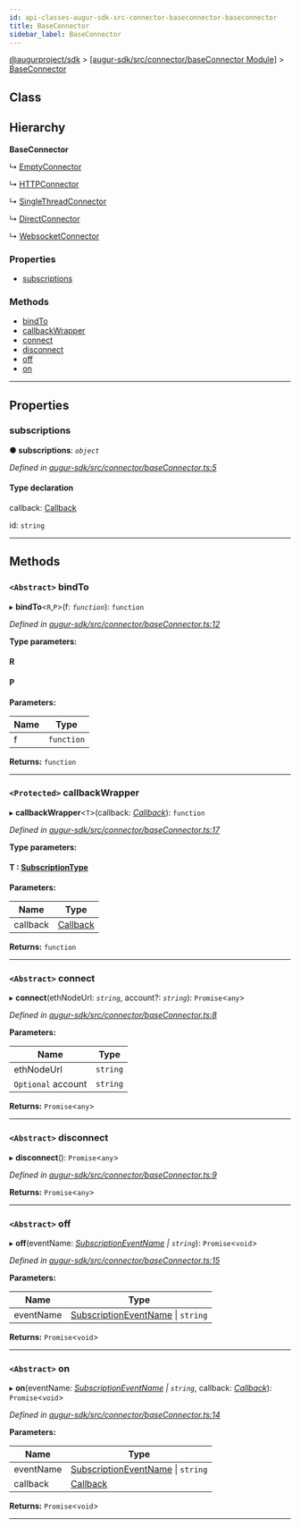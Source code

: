 ```yaml
---
id: api-classes-augur-sdk-src-connector-baseconnector-baseconnector
title: BaseConnector
sidebar_label: BaseConnector
---
```


[@augurproject/sdk](api-readme.md) > [[augur-sdk/src/connector/baseConnector Module]](api-modules-augur-sdk-src-connector-baseconnector-module.md) > [BaseConnector](api-classes-augur-sdk-src-connector-baseconnector-baseconnector.md)

## Class

## Hierarchy

**BaseConnector**

↳  [EmptyConnector](api-classes-augur-sdk-src-connector-empty-connector-emptyconnector.md)

↳  [HTTPConnector](api-classes-augur-sdk-src-connector-http-connector-httpconnector.md)

↳  [SingleThreadConnector](api-classes-augur-sdk-src-connector-single-thread-connector-singlethreadconnector.md)

↳  [DirectConnector](api-classes-augur-sdk-src-connector-direct-connector-directconnector.md)

↳  [WebsocketConnector](api-classes-augur-sdk-src-connector-ws-connector-websocketconnector.md)

### Properties

* [subscriptions](api-classes-augur-sdk-src-connector-baseconnector-baseconnector.md#subscriptions)

### Methods

* [bindTo](api-classes-augur-sdk-src-connector-baseconnector-baseconnector.md#bindto)
* [callbackWrapper](api-classes-augur-sdk-src-connector-baseconnector-baseconnector.md#callbackwrapper)
* [connect](api-classes-augur-sdk-src-connector-baseconnector-baseconnector.md#connect)
* [disconnect](api-classes-augur-sdk-src-connector-baseconnector-baseconnector.md#disconnect)
* [off](api-classes-augur-sdk-src-connector-baseconnector-baseconnector.md#off)
* [on](api-classes-augur-sdk-src-connector-baseconnector-baseconnector.md#on)

---

## Properties

<a id="subscriptions"></a>

###  subscriptions

**● subscriptions**: *`object`*

*Defined in [augur-sdk/src/connector/baseConnector.ts:5](https://github.com/AugurProject/augur/blob/3727cd4ec9/packages/augur-sdk/src/connector/baseConnector.ts#L5)*

#### Type declaration

[event: `string`]: `object`

 callback: [Callback](api-modules-augur-sdk-src-events-module.md#callback)

 id: `string`

___

## Methods

<a id="bindto"></a>

### `<Abstract>` bindTo

▸ **bindTo**<`R`,`P`>(f: *`function`*): `function`

*Defined in [augur-sdk/src/connector/baseConnector.ts:12](https://github.com/AugurProject/augur/blob/3727cd4ec9/packages/augur-sdk/src/connector/baseConnector.ts#L12)*

**Type parameters:**

#### R 
#### P 
**Parameters:**

| Name | Type |
| ------ | ------ |
| f | `function` |

**Returns:** `function`

___
<a id="callbackwrapper"></a>

### `<Protected>` callbackWrapper

▸ **callbackWrapper**<`T`>(callback: *[Callback](api-modules-augur-sdk-src-events-module.md#callback)*): `function`

*Defined in [augur-sdk/src/connector/baseConnector.ts:17](https://github.com/AugurProject/augur/blob/3727cd4ec9/packages/augur-sdk/src/connector/baseConnector.ts#L17)*

**Type parameters:**

#### T :  [SubscriptionType](api-modules-augur-sdk-src-event-handlers-module.md#subscriptiontype)
**Parameters:**

| Name | Type |
| ------ | ------ |
| callback | [Callback](api-modules-augur-sdk-src-events-module.md#callback) |

**Returns:** `function`

___
<a id="connect"></a>

### `<Abstract>` connect

▸ **connect**(ethNodeUrl: *`string`*, account?: *`string`*): `Promise`<`any`>

*Defined in [augur-sdk/src/connector/baseConnector.ts:8](https://github.com/AugurProject/augur/blob/3727cd4ec9/packages/augur-sdk/src/connector/baseConnector.ts#L8)*

**Parameters:**

| Name | Type |
| ------ | ------ |
| ethNodeUrl | `string` |
| `Optional` account | `string` |

**Returns:** `Promise`<`any`>

___
<a id="disconnect"></a>

### `<Abstract>` disconnect

▸ **disconnect**(): `Promise`<`any`>

*Defined in [augur-sdk/src/connector/baseConnector.ts:9](https://github.com/AugurProject/augur/blob/3727cd4ec9/packages/augur-sdk/src/connector/baseConnector.ts#L9)*

**Returns:** `Promise`<`any`>

___
<a id="off"></a>

### `<Abstract>` off

▸ **off**(eventName: *[SubscriptionEventName](api-enums-augur-sdk-src-constants-subscriptioneventname.md) \| `string`*): `Promise`<`void`>

*Defined in [augur-sdk/src/connector/baseConnector.ts:15](https://github.com/AugurProject/augur/blob/3727cd4ec9/packages/augur-sdk/src/connector/baseConnector.ts#L15)*

**Parameters:**

| Name | Type |
| ------ | ------ |
| eventName | [SubscriptionEventName](api-enums-augur-sdk-src-constants-subscriptioneventname.md) \| `string` |

**Returns:** `Promise`<`void`>

___
<a id="on"></a>

### `<Abstract>` on

▸ **on**(eventName: *[SubscriptionEventName](api-enums-augur-sdk-src-constants-subscriptioneventname.md) \| `string`*, callback: *[Callback](api-modules-augur-sdk-src-events-module.md#callback)*): `Promise`<`void`>

*Defined in [augur-sdk/src/connector/baseConnector.ts:14](https://github.com/AugurProject/augur/blob/3727cd4ec9/packages/augur-sdk/src/connector/baseConnector.ts#L14)*

**Parameters:**

| Name | Type |
| ------ | ------ |
| eventName | [SubscriptionEventName](api-enums-augur-sdk-src-constants-subscriptioneventname.md) \| `string` |
| callback | [Callback](api-modules-augur-sdk-src-events-module.md#callback) |

**Returns:** `Promise`<`void`>

___

